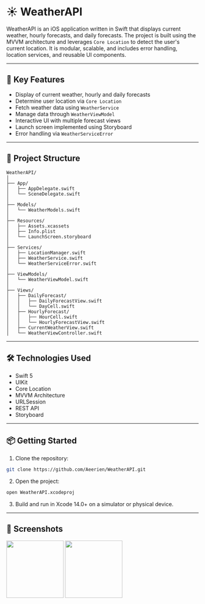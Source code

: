 # ☀️ WeatherAPI

WeatherAPI is an iOS application written in Swift that displays current weather, hourly forecasts,
and daily forecasts. The project is built using the MVVM architecture and leverages `Core Location`
to detect the user's current location. It is modular, scalable, and includes error handling,
location services, and reusable UI components.

---

## 🚀 Key Features

- Display of current weather, hourly and daily forecasts
- Determine user location via `Core Location`
- Fetch weather data using `WeatherService`
- Manage data through `WeatherViewModel`
- Interactive UI with multiple forecast views
- Launch screen implemented using Storyboard
- Error handling via `WeatherServiceError`

---

## 📁 Project Structure

```
WeatherAPI/
│
├── App/
│   ├── AppDelegate.swift
│   └── SceneDelegate.swift
│
├── Models/
│   └── WeatherModels.swift
│
├── Resources/
│   ├── Assets.xcassets
│   ├── Info.plist
│   └── LaunchScreen.storyboard
│
├── Services/
│   ├── LocationManager.swift
│   ├── WeatherService.swift
│   └── WeatherServiceError.swift
│
├── ViewModels/
│   └── WeatherViewModel.swift
│
├── Views/
│   ├── DailyForecast/
│   │   ├── DailyForecastView.swift
│   │   └── DayCell.swift
│   ├── HourlyForecast/
│   │   ├── HourCell.swift
│   │   └── HourlyForecastView.swift
│   ├── CurrentWeatherView.swift
│   └── WeatherViewController.swift
```

---

## 🛠 Technologies Used

- Swift 5
- UIKit
- Core Location
- MVVM Architecture
- URLSession
- REST API
- Storyboard

---

## 📦 Getting Started

1. Clone the repository:

```bash
git clone https://github.com/Aeerien/WeatherAPI.git
```

2. Open the project:

```bash
open WeatherAPI.xcodeproj
```

3. Build and run in Xcode 14.0+ on a simulator or physical device.

---

## 📸 Screenshots

<img src="https://github.com/user-attachments/assets/9eb9a34f-8342-4430-a221-4a83375739f8" width="150"/>
<img src="https://github.com/user-attachments/assets/17f6b6dd-4251-43be-aac9-3857c8e03f39" width="150"/>

